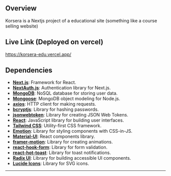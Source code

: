 ## Overview

Korsera is a Nextjs project of a educational site (something like a course selling website)

## Live Link (Deployed on vercel)
https://korsera-edu.vercel.app/

## Dependencies

- [**Next.js**](https://nextjs.org): Framework for React.
- [**NextAuth.js**](https://next-auth.js.org): Authentication library for Next.js.
- [**MongoDB**](https://www.mongodb.com): NoSQL database for storing user data.
- [**Mongoose**](https://mongoosejs.com): MongoDB object modeling for Node.js.
- [**axios**](https://axios-http.com): HTTP client for making requests.
- [**bcryptjs**](https://github.com/dcodeIO/bcrypt.js): Library for hashing passwords.
- [**jsonwebtoken**](https://github.com/auth0/node-jsonwebtoken): Library for creating JSON Web Tokens.
- [**React**](https://reactjs.org): JavaScript library for building user interfaces.
- [**Tailwind CSS**](https://tailwindcss.com): Utility-first CSS framework.
- [**Emotion**](https://emotion.sh): Library for styling components with CSS-in-JS.
- [**Material-UI**](https://material-ui.com): React components library.
- [**framer-motion**](https://www.framer.com/motion/): Library for creating animations.
- [**react-hook-form**](https://react-hook-form.com): Library for form validation.
- [**react-hot-toast**](https://react-hot-toast.com): Library for toast notifications.
- [**Radix UI**](https://radix-ui.com): Library for building accessible UI components.
- [**Lucide Icons**](https://lucide.netlify.app): Library for SVG icons.




---
